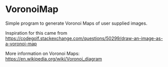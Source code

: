 # VoronoiMap
Simple program to generate Voronoi Maps of user supplied images.

Inspiration for this came from https://codegolf.stackexchange.com/questions/50299/draw-an-image-as-a-voronoi-map

More information on Voronoi Maps: https://en.wikipedia.org/wiki/Voronoi_diagram

